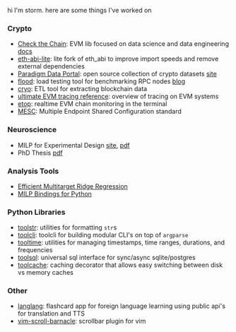 hi I'm storm. here are some things I've worked on

### Crypto
- [Check the Chain](https://github.com/checkthechain/checkthechain): EVM lib focused on data science and data engineering [docs](https://ctc.readthedocs.org/)
- [eth-abi-lite](https://github.com/sslivkoff/eth-abi-lite): lite fork of eth_abi to improve import speeds and remove external dependencies
- [Paradigm Data Portal](https://github.com/paradigmxyz/paradigm-data-portal): open source collection of crypto datasets [site](https://data.paradigm.xyz/)
- [flood](https://github.com/paradigmxyz/flood/): load testing tool for benchmarking RPC nodes [blog](https://www.paradigm.xyz/2023/06/flood)
- [cryo](https://github.com/paradigmxyz/cryo): ETL tool for extracting blockchain data 
- [ultimate EVM tracing reference](https://github.com/paradigmxyz/ultimate_evm_tracing_reference): overview of tracing on EVM systems
- [etop](https://github.com/paradigmxyz/etop): realtime EVM chain monitoring in the terminal
- [MESC](https://github.com/paradigmxyz/mesc): Multiple Endpoint Shared Configuration standard

### Neuroscience
- MILP for Experimental Design [site](https://www.cell.com/neuron/fulltext/S0896-6273(21)00119-7), [pdf](https://www.cell.com/action/showPdf?pii=S0896-6273%2821%2900119-7)
- PhD Thesis [pdf](https://digitalassets.lib.berkeley.edu/etd/ucb/text/Slivkoff_berkeley_0028E_19640.pdf)

### Analysis Tools
- [Efficient Multitarget Ridge Regression](https://github.com/sslivkoff/regression_code)
- [MILP Bindings for Python](https://github.com/gallantlab/milp_experimental_design)

### Python Libraries
- [toolstr](https://github.com/sslivkoff/toolstr): utilities for formatting `str`s
- [toolcli](https://github.com/sslivkoff/toolcli): toolcli for building modular CLI's on top of `argparse`
- [tooltime](https://github.com/sslivkoff/tooltime): utilities for managing timestamps, time ranges, durations, and frequencies
- [toolsql](https://github.com/sslivkoff/toolsql): universal sql interface for sync/async sqlite/postgres
- [toolcache](https://github.com/sslivkoff/toolcache): caching decorator that allows easy switching between disk vs memory caches

### Other
- [langlang](https://github.com/sslivkoff/langlang): flashcard app for foreign language learning using public api's for translation and TTS 
- [vim-scroll-barnacle](https://github.com/sslivkoff/vim-scroll-barnacle): scrollbar plugin for vim

